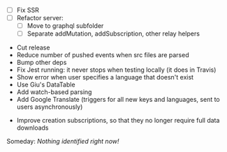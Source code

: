 - [ ] Fix SSR
- [ ] Refactor server:
    - [ ] Move to graphql subfolder
    - [ ] Separate addMutation, addSubscription, other relay helpers
* Cut release
* Reduce number of pushed events when src files are parsed
* Bump other deps
* Fix Jest running: it never stops when testing locally (it does in Travis)
* Show error when user specifies a language that doesn't exist
* Use Giu's DataTable
* Add watch-based parsing
* Add Google Translate (triggers for all new keys and languages, sent to users asynchronously)
- Improve creation subscriptions, so that they no longer require full data downloads


Someday: *Nothing identified right now!*